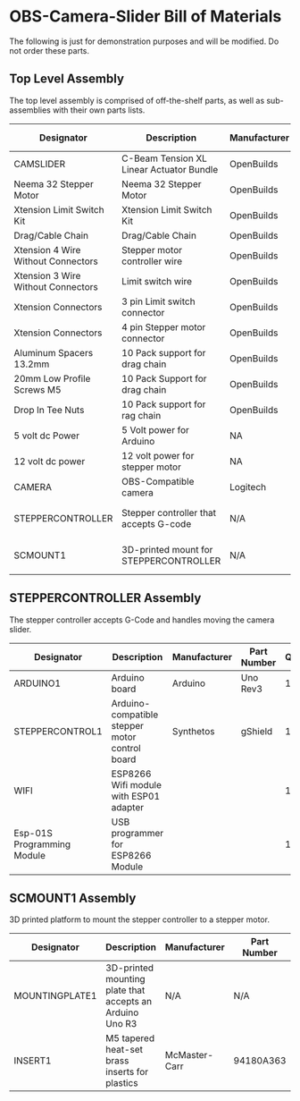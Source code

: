 # OBS-Camera-Slider Bill of Materials

The following is just for demonstration purposes and will be modified. Do not order these parts.

## Top Level Assembly
The top level assembly is comprised of off-the-shelf parts, as well as sub-assemblies with their own parts lists.

|Designator|Description|Manufacturer|Part Number|Quantity|Unit of Measure|Supplier|
|---|---|---|---|---|---|---|
|CAMSLIDER|C-Beam Tension XL Linear Actuator Bundle|OpenBuilds|3045-Bundle|1|EA|Makerparts.ca|
|Neema 32 Stepper Motor|Neema 32 Stepper Motor|OpenBuilds|NA|1|EA|Makerparts.ca|
|Xtension Limit Switch Kit|Xtension Limit Switch Kit|OpenBuilds|NA|2|EA|Makerparts.ca|
|Drag/Cable Chain|Drag/Cable Chain|OpenBuilds|NA|1|EA|Makerparts.ca|
|Xtension 4 Wire Without Connectors|Stepper motor controller wire|OpenBuilds|NA|1|EA|Makerparts.ca|
|Xtension 3 Wire Without Connectors|Limit switch wire|OpenBuilds|NA|1|EA|Makerparts.ca|
|Xtension Connectors|3 pin Limit switch connector|OpenBuilds|NA|1|EA|Makerparts.ca|
|Xtension Connectors|4 pin Stepper motor connector|OpenBuilds|NA|1|EA|makerparts.ca|
|Aluminum Spacers 13.2mm|10 Pack support for drag chain|OpenBuilds|NA|1|10 pack|Makerparts.ca|
|20mm Low Profile Screws M5|10 Pack Support for drag chain|OpenBuilds|NA|1|10 Pack|Makerparts.ca|
|Drop In Tee Nuts|10 Pack support for rag chain|OpenBuilds|NA|1|10 pack|Markerparts.ca|
|5 volt dc Power|5 Volt power for Arduino|NA||1|EA||
|12 volt dc power|12 volt power for stepper motor|NA||1|EA||  
|CAMERA|OBS-Compatible camera|Logitech|C920|1|EA|Best Buy|
|STEPPERCONTROLLER|Stepper controller that accepts G-code|N/A|N/A|1|EA|Sub-Assembly, see below|
|SCMOUNT1|3D-printed mount for STEPPERCONTROLLER|N/A|N/A|1|EA|Sub-Assembly, see below|

## STEPPERCONTROLLER Assembly
The stepper controller accepts G-Code and handles moving the camera slider.

|Designator|Description|Manufacturer|Part Number|Quantity|Unit of Measure|Supplier|
|---|---|---|---|---|---|---|
|ARDUINO1|Arduino board|Arduino|Uno Rev3|1|EA|Digikey|
|STEPPERCONTROL1|Arduino-compatible stepper motor control board|Synthetos|gShield|1|EA|Digikey.ca|
|WIFI|ESP8266 Wifi module with ESP01 adapter|||1|EA||
|Esp-01S Programming Module|USB programmer for ESP8266 Module|||1|EA|| 

## SCMOUNT1 Assembly
3D printed platform to mount the stepper controller to a stepper motor.

|Designator|Description|Manufacturer|Part Number|Quantity|Unit of Measure|Supplier|
|---|---|---|---|---|---|---|
|MOUNTINGPLATE1|3D-printed mounting plate that accepts an Arduino Uno R3|N/A|N/A|1|EA|See hardware folder|
|INSERT1|M5 tapered heat-set brass inserts for plastics|McMaster-Carr|94180A363|4|EA|Makerparts.ca|
